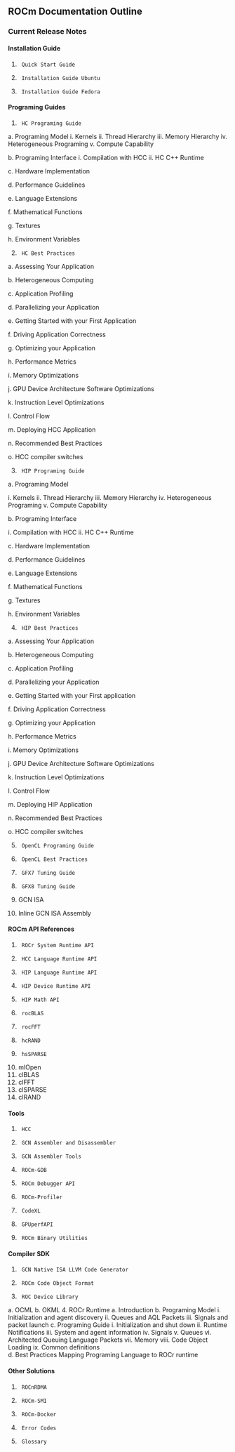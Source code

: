 
 ## ROCm Documentation Outline

### Current Release Notes
 
#### Installation Guide

1.      Quick Start Guide
2.      Installation Guide Ubuntu
3.      Installation Guide Fedora
 
#### Programing Guides

1.      HC Programing Guide

a.      Programing Model
i.      Kernels
ii.     Thread Hierarchy
iii.    Memory Hierarchy
iv.     Heterogeneous Programing
v.      Compute Capability

b.      Programing Interface
i.      Compilation with HCC
ii.     HC C++ Runtime

c.      Hardware Implementation

d.      Performance Guidelines

e.      Language Extensions 

f.      Mathematical Functions

g.      Textures

h.      Environment Variables

2.      HC Best Practices

a.      Assessing Your Application

b.      Heterogeneous Computing

c.      Application Profiling

d.      Parallelizing your Application

e.      Getting Started with your First Application

f.      Driving Application Correctness

g.      Optimizing your Application

h.      Performance Metrics

i.      Memory Optimizations

j.      GPU Device Architecture Software Optimizations

k.      Instruction Level Optimizations

l.      Control Flow

m.    Deploying HCC Application

n.      Recommended Best Practices

o.      HCC compiler switches

3.      HIP Programing Guide

a.      Programing Model

i.      Kernels
ii.      Thread Hierarchy
iii.      Memory Hierarchy
iv.      Heterogeneous Programing
v.      Compute Capability

b.      Programing Interface

i.      Compilation with HCC
ii.      HC C++ Runtime

c.       Hardware Implementation

d.      Performance Guidelines

e.      Language Extensions 

f.        Mathematical Functions

g.      Textures

h.      Environment Variables 

4.      HIP Best Practices

a.      Assessing Your Application

b.      Heterogeneous Computing

c.       Application Profiling

d.      Parallelizing your Application

e.      Getting Started with your First application

f.        Driving Application Correctness

g.      Optimizing your Application

h.      Performance Metrics

i.        Memory Optimizations

j.        GPU Device Architecture Software Optimizations

k.       Instruction Level Optimizations

l.        Control Flow

m.    Deploying HIP Application

n.      Recommended Best Practices

o.      HCC compiler switches

5.      OpenCL Programing Guide

6.      OpenCL Best Practices

7.      GFX7 Tuning Guide

8.      GFX8 Tuning Guide

9.  GCN ISA

10.  Inline GCN ISA Assembly

 
#### ROCm API References

1.      ROCr System Runtime API
2.      HCC Language Runtime API
3.      HIP Language Runtime API
4.      HIP Device Runtime API
5.      HIP Math API
6.      rocBLAS
7.      rocFFT
8.      hcRAND
9.      hsSPARSE
10.  mlOpen
11.  clBLAS
12.  clFFT
13.  clSPARSE
14.  clRAND

#### Tools

1.      HCC
2.      GCN Assembler and Disassembler
3.      GCN Assembler Tools
4.      ROCm-GDB
5.      ROCm Debugger API
6.      ROCm-Profiler
7.      CodeXL
8.      GPUperfAPI
9.      ROCm Binary Utilities

#### Compiler SDK

1.      GCN Native ISA LLVM Code Generator
2.      ROCm Code Object Format
3.      ROC Device Library
a.      OCML
b.      OKML
4.      ROCr Runtime
a.      Introduction
b.      Programing Model
i.      Initialization and agent discovery
ii.      Queues and AQL Packets
iii.      Signals and packet launch
c.       Programing Guide
 i.      Initialization and shut down
ii.      Runtime Notifications
iii.      System and agent information
iv.      Signals
v.      Queues
vi.      Architected Queuing Language Packets
vii.      Memory
viii.      Code Object Loading
ix.      Common definitions  
d.      Best Practices Mapping Programing Language to ROCr runtime

#### Other Solutions 

1.      ROCnRDMA
2.      ROCm-SMI
3.      ROCm-Docker 
4.      Error Codes
5.      Glossary
 
